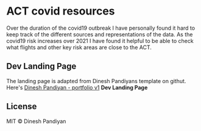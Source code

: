 # ACT covid resources

Over the duration of the covid19 outbreak I have personally found it hard to keep track of the different sources and representations of the data. As the covid19 risk increases over 2021 I have found it helpful to be able to check what flights and other key risk areas are close to the ACT. 

## Dev Landing Page

The landing page is adapted from Dinesh Pandiyans template on githut. Here's [Dinesh Pandiyan - portfolio v1](https://portfoliov1.dineshpandiyan.com) **Dev Landing Page**

## License

MIT © Dinesh Pandiyan
